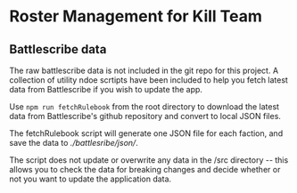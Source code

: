 # Roster Management for Kill Team

## Battlescribe data

The raw battlescribe data is not included in the git repo for this project. A collection of utility ndoe scrtipts have been included to help you fetch latest data from Battlescribe if you wish to update the app.

Use `npm run fetchRulebook` from the root directory to download the latest data from Battlescribe's github repository and convert to local JSON files.

The fetchRulebook script will generate one JSON file for each faction, and save the data to _./battlesribe/json/_.

The script does not update or overwrite any data in the /src directory -- this allows you to check the data for breaking changes and decide whether or not you want to update the application data.
